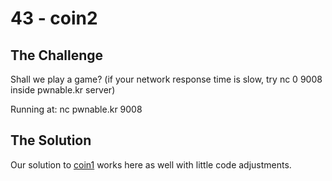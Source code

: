 # 43 - coin2

## The Challenge

Shall we play a game? \(if your network response time is slow, try nc 0 9008 inside pwnable.kr server\)

Running at: nc pwnable.kr 9008

## The Solution

Our solution to [coin1](https://nickbhe.gitbook.io/shikata-ga-nai/pwnable.kr/coin1) works here as well with little code adjustments.

